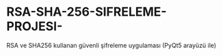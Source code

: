# RSA-SHA-256-SIFRELEME-PROJESI-
RSA ve SHA256 kullanan güvenli şifreleme uygulaması (PyQt5 arayüzü ile)
